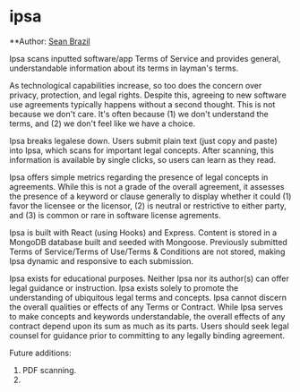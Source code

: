 # ipsa

**Author: [Sean Brazil](https://github.com/scbrazil)

Ipsa scans inputted software/app Terms of Service and provides general, understandable information about its terms in layman's terms.

As technological capabilities increase, so too does the concern over privacy, protection, and legal rights. Despite this, agreeing to new software use agreements typically happens without a second thought. This is not because we don't care. It's often because (1) we don't understand the terms, and (2) we don't feel like we have a choice.

Ipsa breaks legalese down. Users submit plain text (just copy and paste) into Ipsa, which scans for important legal concepts. After scanning, this information is available by single clicks, so users can learn as they read.

Ipsa offers simple metrics regarding the presence of legal concepts in agreements. While this is not a grade of the overall agreement, it assesses the presence of a keyword or clause generally to display whether it could (1) favor the licensee or the licensor, (2) is neutral or restrictive to either party, and (3) is common or rare in software license agrements.

Ipsa is built with React (using Hooks) and Express. Content is stored in a MongoDB database built and seeded with Mongoose. Previously submitted Terms of Service/Terms of Use/Terms & Conditions are not stored, making Ipsa dynamic and responsive to each submission.

Ipsa exists for educational purposes. Neither Ipsa nor its author(s) can offer legal guidance or instruction. Ipsa exists solely to promote the understanding of ubiquitous legal terms and concepts. Ipsa cannot discern the overall qualities or effects of any Terms or Contract. While Ipsa serves to make concepts and keywords understandable, the overall effects of any contract depend upon its sum as much as its parts. Users should seek legal counsel for guidance prior to committing to any legally binding agreement.



Future additions:
1. PDF scanning.
2.